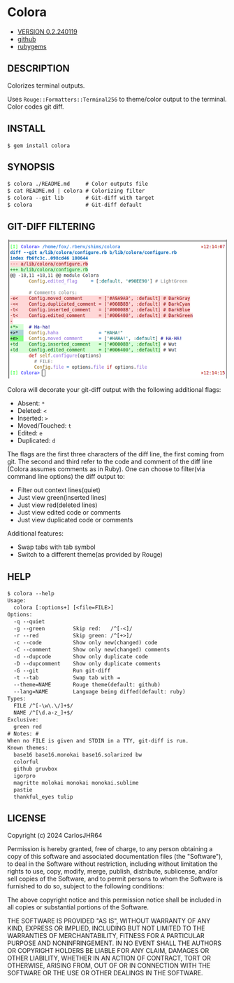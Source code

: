 # Colora

* [VERSION 0.2.240119](https://github.com/carlosjhr64/colora/releases)
* [github](https://www.github.com/carlosjhr64/colora)
* [rubygems](https://rubygems.org/gems/colora)

## DESCRIPTION

Colorizes terminal outputs.

Uses `Rouge::Formatters::Terminal256` to theme/color output to the terminal.
Color codes git diff.

## INSTALL
```console
$ gem install colora
```
## SYNOPSIS
```console
$ colora ./README.md     # Color outputs file
$ cat README.md | colora # Colorizing filter
$ colora --git lib       # Git-diff with target
$ colora                 # Git-diff default
```
## GIT-DIFF FILTERING

![Demo](img/demo.png)

Colora will decorate your git-diff output with the following additional flags:

* Absent: `*`
* Deleted: `<`
* Inserted: `>`
* Moved/Touched: `t`
* Edited: `e`
* Duplicated: `d`

The flags are the first three characters of the diff line,
the first coming from git.
The second and third refer to the code and comment of the diff line
(Colora assumes comments as in Ruby).
One can choose to filter(via command line options) the diff output to:

* Filter out context lines(quiet)
* Just view green(inserted lines)
* Just view red(deleted lines)
* Just view edited code or comments
* Just view duplicated code or comments

Additional features:

* Swap tabs with tab symbol
* Switch to a different theme(as provided by Rouge)

## HELP
```console
$ colora --help
Usage:
  colora [:options+] [<file=FILE>]
Options:
  -q --quiet
  -g --green     	 Skip red:   /^[-<]/
  -r --red       	 Skip green: /^[+>]/
  -c --code      	 Show only new(changed) code
  -C --comment   	 Show only new(changed) comments
  -d --dupcode   	 Show only duplicate code
  -D --dupcomment	 Show only duplicate comments
  -G --git       	 Run git-diff
  -t --tab       	 Swap tab with ⇥
  --theme=NAME   	 Rouge theme(default: github)
  --lang=NAME    	 Language being diffed(default: ruby)
Types:
  FILE /^[-\w\.\/]+$/
  NAME /^[\d.a-z_]+$/
Exclusive:
  green red
# Notes: #
When no FILE is given and STDIN in a TTY, git-diff is run.
Known themes:
  base16 base16.monokai base16.solarized bw
  colorful
  github gruvbox
  igorpro
  magritte molokai monokai monokai.sublime
  pastie
  thankful_eyes tulip
```
## LICENSE

Copyright (c) 2024 CarlosJHR64

Permission is hereby granted, free of charge,
to any person obtaining a copy of this software and
associated documentation files (the "Software"),
to deal in the Software without restriction,
including without limitation the rights
to use, copy, modify, merge, publish, distribute, sublicense, and/or sell
copies of the Software, and
to permit persons to whom the Software is furnished to do so,
subject to the following conditions:

The above copyright notice and this permission notice
shall be included in all copies or substantial portions of the Software.

THE SOFTWARE IS PROVIDED "AS IS",
WITHOUT WARRANTY OF ANY KIND, EXPRESS OR IMPLIED,
INCLUDING BUT NOT LIMITED TO THE WARRANTIES OF MERCHANTABILITY,
FITNESS FOR A PARTICULAR PURPOSE AND NONINFRINGEMENT.
IN NO EVENT SHALL THE AUTHORS OR COPYRIGHT HOLDERS BE LIABLE FOR ANY CLAIM,
DAMAGES OR OTHER LIABILITY, WHETHER IN AN ACTION OF CONTRACT,
TORT OR OTHERWISE, ARISING FROM, OUT OF OR IN CONNECTION WITH
THE SOFTWARE OR THE USE OR OTHER DEALINGS IN THE SOFTWARE.
